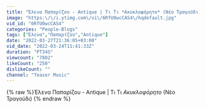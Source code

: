 ```yaml
---
title: "Έλενα Παπαρίζου - Antique | Τι Τι *Ακυκλοφόρητο* (Νέο Τραγούδι)"
image: "https:\/\/i.ytimg.com\/vi\/6RfU0wcCAS4\/hqdefault.jpg"
vid_id: "6RfU0wcCAS4"
categories: "People-Blogs"
tags: ["Έλενα","Παπαρίζου","Antique"]
date: "2022-03-27T21:36:05+03:00"
vid_date: "2022-03-24T11:41:33Z"
duration: "PT34S"
viewcount: "7802"
likeCount: "250"
dislikeCount: ""
channel: "Teaser Music"
---
```

{% raw %}Έλενα Παπαρίζου - Antique | Τι Τι *Ακυκλοφόρητο* (Νέο Τραγούδι) {% endraw %}
